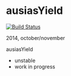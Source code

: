 ausiasYield
===========

[![Build Status](https://travis-ci.org/rafaelaznar/ausiasYield2014.png?branch=master)](https://travis-ci.org/rafaelaznar/ausiasYield2014)



2014, october/november

ausiasYield


* unstable
* work in progress
